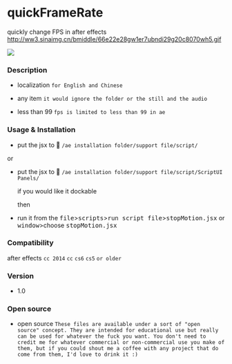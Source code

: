 # quickFrameRate
quickly change FPS in after effects
http://ww3.sinaimg.cn/bmiddle/66e22e28gw1er7ubndi29g20c8070wh5.gif

[![](http://ww3.sinaimg.cn/bmiddle/66e22e28gw1er7ubndi29g20c8070wh5.gif)](http://weibo.com/songz)

### Description

  - localization `for English and Chinese`

  - any item `it would ignore the folder or the still and the audio` 

  - less than 99 `fps is limited to less than 99 in ae `
  
### Usage & Installation

  - put the jsx to :open_file_folder: `/ae installation folder/support file/script/`
   
  or

  - put the jsx to :open_file_folder: `/ae installation folder/support file/script/ScriptUI Panels/`
   
    if you would like it dockable 

    then

  - run it from the <kbd>file</kbd>><kbd>scripts</kbd>><kbd>run script file</kbd>><kbd>stopMotion.jsx</kbd> or <kbd>window</kbd>>choose <kbd>stopMotion.jsx</kbd>

### Compatibility

  after effects `cc 2014` `cc` `cs6` `cs5` `or older`
  
### Version

 - 1.0 
 
### Open source

 - open source `These files are available under a sort of "open source" concept. They are intended for educational use but really can be used for whatever the fuck you want. You don't need to credit me for whatever commercial or non-commercial use you make of them, but if you could shout me a coffee with any project that do come from them, I'd love to drink it :)`

